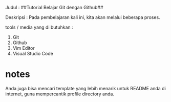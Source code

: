 Judul : ##Tutorial Belajar Git dengan Github##

Deskripsi : Pada pembelajaran kali ini, kita akan melalui beberapa proses.

tools / media yang di butuhkan : 
1. Git
2. Github
3. Vim Editor
4. Visual Studio Code

# notes
Anda juga bisa mencari template yang lebih menarik untuk README anda di internet, guna mempercantik profile directory anda.
